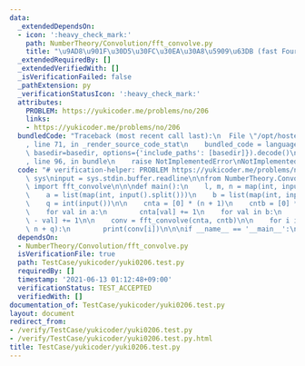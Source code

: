 ```yaml
---
data:
  _extendedDependsOn:
  - icon: ':heavy_check_mark:'
    path: NumberTheory/Convolution/fft_convolve.py
    title: "\u9AD8\u901F\u30D5\u30FC\u30EA\u30A8\u5909\u63DB (fast Fourier transform)"
  _extendedRequiredBy: []
  _extendedVerifiedWith: []
  _isVerificationFailed: false
  _pathExtension: py
  _verificationStatusIcon: ':heavy_check_mark:'
  attributes:
    PROBLEM: https://yukicoder.me/problems/no/206
    links:
    - https://yukicoder.me/problems/no/206
  bundledCode: "Traceback (most recent call last):\n  File \"/opt/hostedtoolcache/Python/3.10.6/x64/lib/python3.10/site-packages/onlinejudge_verify/documentation/build.py\"\
    , line 71, in _render_source_code_stat\n    bundled_code = language.bundle(stat.path,\
    \ basedir=basedir, options={'include_paths': [basedir]}).decode()\n  File \"/opt/hostedtoolcache/Python/3.10.6/x64/lib/python3.10/site-packages/onlinejudge_verify/languages/python.py\"\
    , line 96, in bundle\n    raise NotImplementedError\nNotImplementedError\n"
  code: "# verification-helper: PROBLEM https://yukicoder.me/problems/no/206\nimport\
    \ sys\ninput = sys.stdin.buffer.readline\n\nfrom NumberTheory.Convolution.fft_convolve\
    \ import fft_convolve\n\n\ndef main():\n    l, m, n = map(int, input().split())\n\
    \    a = list(map(int, input().split()))\n    b = list(map(int, input().split()))\n\
    \    q = int(input())\n\n    cnta = [0] * (n + 1)\n    cntb = [0] * (n + 1)\n\
    \    for val in a:\n        cnta[val] += 1\n    for val in b:\n        cntb[n\
    \ - val] += 1\n\n    conv = fft_convolve(cnta, cntb)\n\n    for i in range(n,\
    \ n + q):\n        print(conv[i])\n\n\nif __name__ == '__main__':\n    main()\n"
  dependsOn:
  - NumberTheory/Convolution/fft_convolve.py
  isVerificationFile: true
  path: TestCase/yukicoder/yuki0206.test.py
  requiredBy: []
  timestamp: '2021-06-13 01:12:48+09:00'
  verificationStatus: TEST_ACCEPTED
  verifiedWith: []
documentation_of: TestCase/yukicoder/yuki0206.test.py
layout: document
redirect_from:
- /verify/TestCase/yukicoder/yuki0206.test.py
- /verify/TestCase/yukicoder/yuki0206.test.py.html
title: TestCase/yukicoder/yuki0206.test.py
---
```

